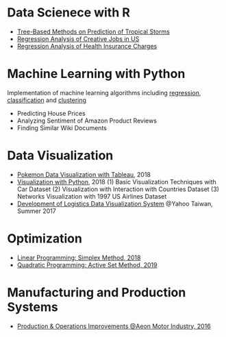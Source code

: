 # Data Scienece with R
* [Tree-Based Methods on Prediction of Tropical Storms](https://github.com/ycc3041/Data-Science-with-R/blob/master/Tree-Based%20Methods%20on%20Prediction%20of%20Tropical%20Storms.pdf)
* [Regression Analysis of Creative Jobs in US](https://github.com/ycc3041/Data-Science-with-R/blob/master/Regression%20Analysis%20of%20Creative%20Jobs%20in%20US.pdf)
* [Regression Analysis of Health Insurance Charges](https://github.com/ycc3041/Data-Science-with-R/blob/master/Regression%20Analysis%20of%20Health%20Insurance%20Charges.pdf)

# Machine Learning with Python
Implementation of machine learning algorithms including [regression](https://github.com/ycc3041/Machine-Learning/tree/master/Regression), [classification](https://github.com/ycc3041/Machine-Learning/tree/master/Classification) and [clustering](https://github.com/ycc3041/Machine-Learning/tree/master/Clustering)
* Predicting House Prices
* Analyzing Sentiment of Amazon Product Reviews
* Finding Similar Wiki Documents

# Data Visualization
* [Pokemon Data Visualization with Tableau](https://public.tableau.com/profile/yung.ching.chen#!/vizhome/PokemonDataVisualization/Story1), 2018
* [Visualization with Python](https://github.com/ycc3041/Data-Visualization), 2018
(1) Basic Visualization Techniques with Car Dataset
(2) Visualization with Interaction with Countries Dataset
(3) Networks Visualization with 1997 US Airlines Dataset
* [Development of Logistics Data Visualization System](https://github.com/ycc3041/All-Projects-List/blob/master/Development%20of%20Logistics%20Data%20Visualization%20System.pdf) @Yahoo Taiwan, Summer 2017

# Optimization 
* [Linear Programming: Simplex Method, 2018](https://github.com/ycc3041/Optimization/blob/master/I.%20Simplex%20Method.py)
* [Quadratic Programming: Active Set Method, 2019](https://github.com/ycc3041/Optimization/blob/master/II.%20Active%20Set%20Method.py)

# Manufacturing and Production Systems
* [Production & Operations Improvements @Aeon Motor Industry, 2016](https://github.com/ycc3041/All-Projects-List/blob/master/Production%20%26%20Operations%20Improvements.pdf) 
